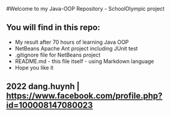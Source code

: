#Welcome to my Java-OOP Repository - SchoolOlympic project

## You will find in this repo:

* My result after 70 hours of learning Java OOP 
* NetBeans Apache Ant project including JUnit test
* .gitignore file for NetBeans project
* README.md - this file itself - using Markdown language
* Hope you like it

## 2022 dang.huynh | https://www.facebook.com/profile.php?id=100008147080023